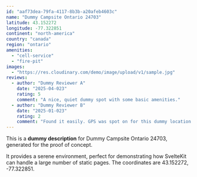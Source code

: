 ```yaml
---
id: "aaf73dea-79fa-4117-8b3b-a20afeb4603c"
name: "Dummy Campsite Ontario 24703"
latitude: 43.152272
longitude: -77.322851
continent: "north-america"
country: "canada"
region: "ontario"
amenities:
  - "cell-service"
  - "fire-pit"
images:
  - "https://res.cloudinary.com/demo/image/upload/v1/sample.jpg"
reviews:
  - author: "Dummy Reviewer A"
    date: "2025-04-023"
    rating: 5
    comment: "A nice, quiet dummy spot with some basic amenities."
  - author: "Dummy Reviewer B"
    date: "2025-01-023"
    rating: 2
    comment: "Found it easily. GPS was spot on for this dummy location."
---
```


This is a **dummy description** for Dummy Campsite Ontario 24703, generated for the proof of concept.

It provides a serene environment, perfect for demonstrating how SvelteKit can handle a large number of static pages. The coordinates are 43.152272, -77.322851.
